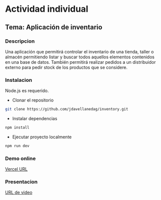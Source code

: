 # Actividad individual

## Tema: Aplicación de inventario

### Descripcion

Una aplicación que permitirá controlar el inventario de una
tienda, taller o almacén permitiendo listar y buscar todos aquellos elementos
contenidos en una base de datos. También permitirá realizar pedidos a un distribuidor
externo para pedir stock de los productos que se considere.

### Instalacion

Node.js es requerido.

- Clonar el repositorio
```bash
git clone https://github.com/jdavellanedag/inventory.git
```
- Instalar dependencias
```bash
npm install
```
- Ejecutar proyecto localmente
```bash
npm run dev
```

### Demo online

[Vercel URL](https://inventory-sage.vercel.app)

### Presentacion

[URL de video](https://alumnosunir-my.sharepoint.com/:v:/g/personal/julian_avellaneda017_comunidadunir_net/EaWyvfHgP3NBtwXOxbvirrkBO6e7nhfmdMLOICp-i46ltQ?nav=eyJyZWZlcnJhbEluZm8iOnsicmVmZXJyYWxBcHAiOiJPbmVEcml2ZUZvckJ1c2luZXNzIiwicmVmZXJyYWxBcHBQbGF0Zm9ybSI6IldlYiIsInJlZmVycmFsTW9kZSI6InZpZXciLCJyZWZlcnJhbFZpZXciOiJNeUZpbGVzTGlua0NvcHkifX0&e=sFMoDb)